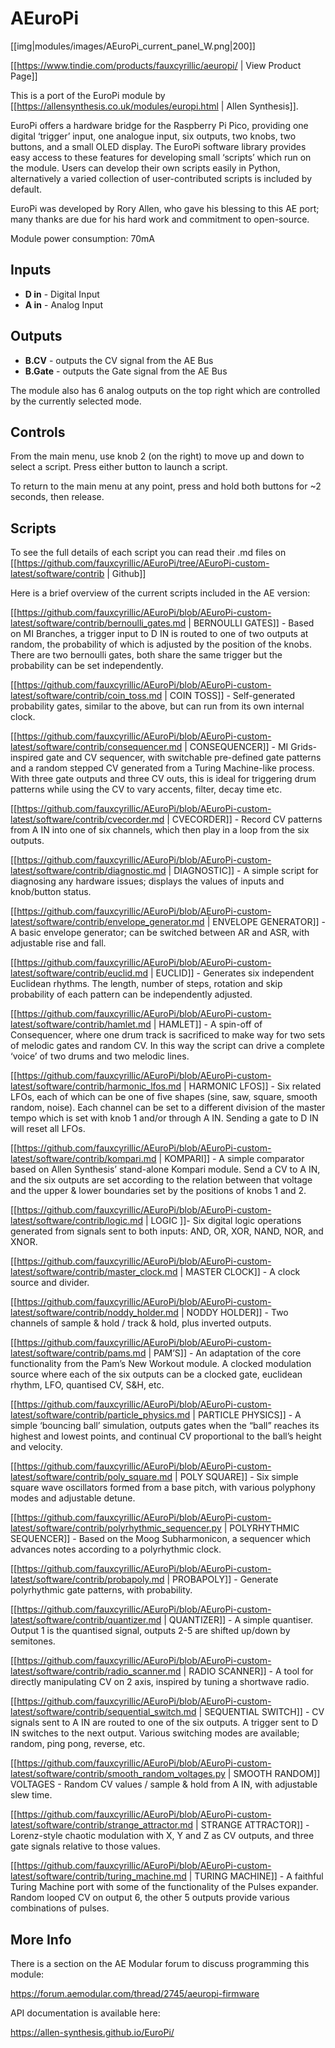 # AEuroPi
[[img|modules/images/AEuroPi_current_panel_W.png|200]]

[[https://www.tindie.com/products/fauxcyrillic/aeuropi/ | View Product Page]]

This is a port of the EuroPi module by [[https://allensynthesis.co.uk/modules/europi.html | Allen Synthesis]].

EuroPi offers a hardware bridge for the Raspberry Pi Pico, providing one digital ‘trigger’ input, one analogue input, six outputs, two knobs, two buttons, and a small OLED display. The EuroPi software library provides easy access to these features for developing small ‘scripts’ which run on the module. Users can develop their own scripts easily in Python, alternatively a varied collection of user-contributed scripts is included by default.

EuroPi was developed by Rory Allen, who gave his blessing to this AE port; many thanks are due for his hard work and commitment to open-source.

Module power consumption: 70mA


## Inputs
* **D in** - Digital Input
* **A in** - Analog Input

## Outputs
* **B.CV** - outputs the CV signal from the AE Bus
* **B.Gate** - outputs the Gate signal from the AE Bus

The module also has 6 analog outputs on the top right which are controlled by the currently selected mode.

## Controls

From the main menu, use knob 2 (on the right) to move up and down to select a script. Press either button to launch a script.

To return to the main menu at any point, press and hold both buttons for ~2 seconds, then release.

## Scripts

To see the full details of each script you can read their .md files on [[https://github.com/fauxcyrillic/AEuroPi/tree/AEuroPi-custom-latest/software/contrib | Github]]

Here is a brief overview of the current scripts included in the AE version:


[[https://github.com/fauxcyrillic/AEuroPi/blob/AEuroPi-custom-latest/software/contrib/bernoulli_gates.md | BERNOULLI GATES]] - Based on MI Branches, a trigger input to D IN is routed to one of two outputs at random, the probability of which is adjusted by the position of the knobs. There are two bernoulli gates, both share the same trigger but the probability can be set independently.


[[https://github.com/fauxcyrillic/AEuroPi/blob/AEuroPi-custom-latest/software/contrib/coin_toss.md | COIN TOSS]] - Self-generated probability gates, similar to the above, but can run from its own internal clock.


[[https://github.com/fauxcyrillic/AEuroPi/blob/AEuroPi-custom-latest/software/contrib/consequencer.md | CONSEQUENCER]] - MI Grids-inspired gate and CV sequencer, with switchable pre-defined gate patterns and a random stepped CV generated from a Turing Machine-like process. With three gate outputs and three CV outs, this is ideal for triggering drum patterns while using the CV to vary accents, filter, decay time etc.


[[https://github.com/fauxcyrillic/AEuroPi/blob/AEuroPi-custom-latest/software/contrib/cvecorder.md | CVECORDER]] - Record CV patterns from A IN into one of six channels, which then play in a loop from the six outputs.


[[https://github.com/fauxcyrillic/AEuroPi/blob/AEuroPi-custom-latest/software/contrib/diagnostic.md | DIAGNOSTIC]] - A simple script for diagnosing any hardware issues; displays the values of inputs and knob/button status.


[[https://github.com/fauxcyrillic/AEuroPi/blob/AEuroPi-custom-latest/software/contrib/envelope_generator.md | ENVELOPE GENERATOR]] - A basic envelope generator; can be switched between AR and ASR, with adjustable rise and fall.

[[https://github.com/fauxcyrillic/AEuroPi/blob/AEuroPi-custom-latest/software/contrib/euclid.md | EUCLID]] - Generates six independent Euclidean rhythms. The length, number of steps, rotation and skip probability of each pattern can be independently adjusted.


[[https://github.com/fauxcyrillic/AEuroPi/blob/AEuroPi-custom-latest/software/contrib/hamlet.md | HAMLET]] - A spin-off of Consequencer, where one drum track is sacrificed to make way for two sets of melodic gates and random CV. In this way the script can drive a complete ‘voice’ of two drums and two melodic lines.


[[https://github.com/fauxcyrillic/AEuroPi/blob/AEuroPi-custom-latest/software/contrib/harmonic_lfos.md | HARMONIC LFOS]] - Six related LFOs, each of which can be one of five shapes (sine, saw, square, smooth random, noise). Each channel can be set to a different division of the master tempo which is set with knob 1 and/or through A IN. Sending a gate to D IN will reset all LFOs.


[[https://github.com/fauxcyrillic/AEuroPi/blob/AEuroPi-custom-latest/software/contrib/kompari.md | KOMPARI]] - A simple comparator based on Allen Synthesis’ stand-alone Kompari module. Send a CV to A IN, and the six outputs are set according to the relation between that voltage and the upper & lower boundaries set by the positions of knobs 1 and 2.


[[https://github.com/fauxcyrillic/AEuroPi/blob/AEuroPi-custom-latest/software/contrib/logic.md | LOGIC ]]- Six digital logic operations generated from signals sent to both inputs: AND, OR, XOR, NAND, NOR, and XNOR.


[[https://github.com/fauxcyrillic/AEuroPi/blob/AEuroPi-custom-latest/software/contrib/master_clock.md | MASTER CLOCK]] - A clock source and divider.


[[https://github.com/fauxcyrillic/AEuroPi/blob/AEuroPi-custom-latest/software/contrib/noddy_holder.md | NODDY HOLDER]] - Two channels of sample & hold / track & hold, plus inverted outputs.


[[https://github.com/fauxcyrillic/AEuroPi/blob/AEuroPi-custom-latest/software/contrib/pams.md | PAM’S]] - An adaptation of the core functionality from the Pam’s New Workout module. A clocked modulation source where each of the six outputs can be a clocked gate, euclidean rhythm, LFO, quantised CV, S&H, etc.


[[https://github.com/fauxcyrillic/AEuroPi/blob/AEuroPi-custom-latest/software/contrib/particle_physics.md | PARTICLE PHYSICS]] - A simple ‘bouncing ball’ simulation, outputs gates when the “ball” reaches its highest and lowest points, and continual CV proportional to the ball’s height and velocity.


[[https://github.com/fauxcyrillic/AEuroPi/blob/AEuroPi-custom-latest/software/contrib/poly_square.md | POLY SQUARE]] - Six simple square wave oscillators formed from a base pitch, with various polyphony modes and adjustable detune.


[[https://github.com/fauxcyrillic/AEuroPi/blob/AEuroPi-custom-latest/software/contrib/polyrhythmic_sequencer.py | POLYRHYTHMIC SEQUENCER]] - Based on the Moog Subharmonicon, a sequencer which advances notes according to a polyrhythmic clock.


[[https://github.com/fauxcyrillic/AEuroPi/blob/AEuroPi-custom-latest/software/contrib/probapoly.md | PROBAPOLY]] - Generate polyrhythmic gate patterns, with probability.


[[https://github.com/fauxcyrillic/AEuroPi/blob/AEuroPi-custom-latest/software/contrib/quantizer.md | QUANTIZER]] - A simple quantiser. Output 1 is the quantised signal, outputs 2-5 are shifted up/down by semitones.


[[https://github.com/fauxcyrillic/AEuroPi/blob/AEuroPi-custom-latest/software/contrib/radio_scanner.md | RADIO SCANNER]] - A tool for directly manipulating CV on 2 axis, inspired by tuning a shortwave radio.


[[https://github.com/fauxcyrillic/AEuroPi/blob/AEuroPi-custom-latest/software/contrib/sequential_switch.md | SEQUENTIAL SWITCH]] - CV signals sent to A IN are routed to one of the six outputs. A trigger sent to D IN switches to the next output. Various switching modes are available; random, ping pong, reverse, etc.


[[https://github.com/fauxcyrillic/AEuroPi/blob/AEuroPi-custom-latest/software/contrib/smooth_random_voltages.py | SMOOTH RANDOM]] VOLTAGES - Random CV values / sample & hold from A IN, with adjustable slew time.


[[https://github.com/fauxcyrillic/AEuroPi/blob/AEuroPi-custom-latest/software/contrib/strange_attractor.md | STRANGE ATTRACTOR]] - Lorenz-style chaotic modulation with X, Y and Z as CV outputs, and three gate signals relative to those values.


[[https://github.com/fauxcyrillic/AEuroPi/blob/AEuroPi-custom-latest/software/contrib/turing_machine.md | TURING MACHINE]] - A faithful Turing Machine port with some of the functionality of the Pulses expander. Random looped CV on output 6, the other 5 outputs provide various combinations of pulses.


## More Info

There is a section on the AE Modular forum to discuss programming this module:

https://forum.aemodular.com/thread/2745/aeuropi-firmware

API documentation is available here:

https://allen-synthesis.github.io/EuroPi/
